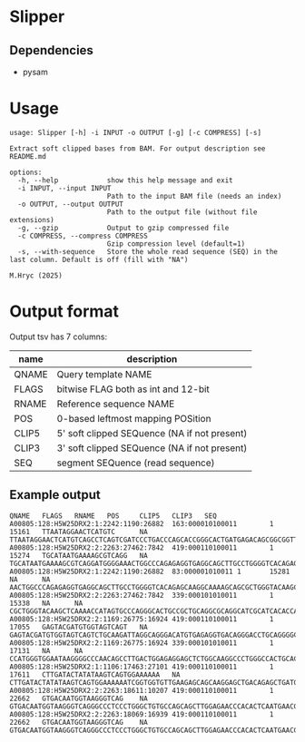 # Slipper

## Dependencies

* pysam

# Usage

```
usage: Slipper [-h] -i INPUT -o OUTPUT [-g] [-c COMPRESS] [-s]

Extract soft clipped bases from BAM. For output description see README.md

options:
  -h, --help            show this help message and exit
  -i INPUT, --input INPUT
                        Path to the input BAM file (needs an index)
  -o OUTPUT, --output OUTPUT
                        Path to the output file (without file extensions)
  -g, --gzip            Output to gzip compressed file
  -c COMPRESS, --compress COMPRESS
                        Gzip compression level (default=1)
  -s, --with-sequence   Store the whole read sequence (SEQ) in the last column. Default is off (fill with "NA")

M.Hryc (2025)
```

# Output format

Output tsv has 7 columns:

| name  | description                                   |
| ---   | ---                                           |
| QNAME | Query template NAME                           |
| FLAGS | bitwise FLAG both as int and 12-bit           |
| RNAME | Reference sequence NAME                       |
| POS   | 0-based leftmost mapping POSition             |
| CLIP5 | 5' soft clipped SEQuence (NA if not present)  |
| CLIP3 | 3' soft clipped SEQuence (NA if not present)  |
| SEQ   | segment SEQuence (read sequence)              |

## Example output

```
QNAME   FLAGS   RNAME   POS     CLIP5   CLIP3   SEQ
A00805:128:H5W25DRX2:1:2242:1190:26882  163:000010100011        1       15161   TTAATAGGAACTCATGTC      NA      TTAATAGGAACTCATGTCAGCCTCAGTCGATCCCTGACCCAGCACCGGGCACTGATGAGACAGCGGCGGTTTGAGGAGCCACCTCCCAGCCACCTCGGGGC
A00805:128:H5W25DRX2:2:2263:27462:7842  419:000110100011        1       15274   TGCATAATGAAAAGCGTCAGG   NA      TGCATAATGAAAAGCGTCAGGATGGGGAAACTGGCCCAGAGAGGTGAGGCAGCTTGCCTGGGGTCACAGAGCAAGGCAAAAGCAGCGCTGGGTACAAGCTC
A00805:128:H5W25DRX2:1:2242:1190:26882  83:000001010011 1       15281   NA      NA      AACTGGCCCAGAGAGGTGAGGCAGCTTGCCTGGGGTCACAGAGCAAGGCAAAAGCAGCGCTGGGTACAAGCTCAAAACCATAGTGCCCAGGGCACTGCCGC
A00805:128:H5W25DRX2:2:2263:27462:7842  339:000101010011        1       15338   NA      NA      CGCTGGGTACAAGCTCAAAACCATAGTGCCCAGGGCACTGCCGCTGCAGGCGCAGGCATCGCATCACACCAGTGTCTGCGTTCACAGCAGGCATCATCAGT
A00805:128:H5W25DRX2:2:1169:26775:16924 419:000110100011        1       17055   GAGTACGATGTGGTAGTCAGT   NA      GAGTACGATGTGGTAGTCAGTCTGCAAGATTAGGCAGGGACATGTGAGAGGTGACAGGGACCTGCAGGGGCAGCCAACAAGACCTTGTGTGCACCTCCCAT
A00805:128:H5W25DRX2:2:1169:26775:16924 339:000101010011        1       17131   NA      NA      CCATGGGTGGAATAAGGGGCCCAACAGCCTTGACTGGAGAGGAGCTCTGGCAAGGCCCTGGGCCACTGCACCTGTCTCCACCTCTGTCCCACCCCTCCCAC
A00805:128:H5W25DRX2:1:1106:17463:27101 419:000110100011        1       17611   CTTGATACTATATAAGTCAGTGGAAAAAA   NA      CTTGATACTATATAAGTCAGTGGAAAAAATCGGTGGTGTTGAAGAGCAGCAAGGAGCTGACAGAGCTGATGTTGCTGGGAAGACCCCCAAGTCCCTCTTCT
A00805:128:H5W25DRX2:2:2263:18611:10207 419:000110100011        1       22662   GTGACAATGGTAAGGGTCAG    NA      GTGACAATGGTAAGGGTCAGGGCCCTCCCTGGGCTGTGCCAGCAGCTTGGAGAACCCACACTCAATGAACGCAGCACTCCACTACCCAGGAAATGCCTTCC
A00805:128:H5W25DRX2:2:2263:18069:16939 419:000110100011        1       22662   GTGACAATGGTAAGGGTCAG    NA      GTGACAATGGTAAGGGTCAGGGCCCTCCCTGGGCTGTGCCAGCAGCTTGGAGAACCCACACTCAATGAACGCAGCACTCCACTACCCAGGAAATGCCTTCC
```

